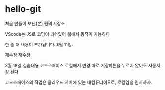 # hello-git
처음 만들어 보닌(본) 원격 저장소

VScode는 JS로 코딩이 되어있어 웹에서 동작이 가능하다.

한 줄 더 내용이 추가됩니다. 
3월 11일.

재수정 재수정

3월 18일 실습내용
코드스페이스 로컬에서 변경
따로 저장버튼을 누르지 않아도 자동저장 된다.

코드스페이스의 작업은 클라우드 서버에 있는 내컴퓨터이므로, 로컬임을 인지하자.
